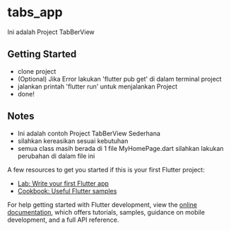 # tabs_app

Ini adalah Project TabBerView

## Getting Started

 - clone project
 - (Optional) Jika Error lakukan 'flutter pub get' di dalam terminal project
 - jalankan printah 'flutter run' untuk menjalankan Project
 - done!


## Notes

  - Ini adalah contoh Project TabBerView Sederhana
  - silahkan kereasikan sesuai kebutuhan
  - semua class masih berada di 1 file MyHomePage.dart silahkan lakukan perubahan di dalam file ini
    
   
A few resources to get you started if this is your first Flutter project:

- [Lab: Write your first Flutter app](https://docs.flutter.dev/get-started/codelab)
- [Cookbook: Useful Flutter samples](https://docs.flutter.dev/cookbook)

For help getting started with Flutter development, view the
[online documentation](https://docs.flutter.dev/), which offers tutorials,
samples, guidance on mobile development, and a full API reference.

